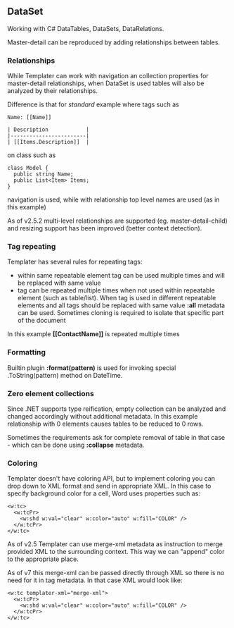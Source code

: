 ## DataSet

Working with C# DataTables, DataSets, DataRelations.

Master-detail can be reproduced by adding relationships between tables.

### Relationships

While Templater can work with navigation an collection properties for master-detail relationships, when DataSet is used tables will also be analyzed by their relationships.

Difference is that for *standard* example where tags such as

    Name: [[Name]]

    | Description            |
    |------------------------|
    | [[Items.Description]]  |

on class such as 

    class Model {
      public string Name;
      public List<Item> Items;
    }

navigation is used, while with relationship top level names are used (as in this example)

As of v2.5.2 multi-level relationships are supported (eg. master-detail-child) and resizing support has been improved (better context detection).

### Tag repeating

Templater has several rules for repeating tags:

 * within same repeatable element tag can be used multiple times and will be replaced with same value
 * tag can be repeated multiple times when not used within repeatable element (such as table/list). When tag is used in different repeatable elements and all tags should be replaced with same value **:all** metadata can be used. Sometimes cloning is required to isolate that specific part of the document

In this example **[[ContactName]]** is repeated multiple times

### Formatting

Builtin plugin **:format(pattern)** is used for invoking special .ToString(pattern) method on DateTime.

### Zero element collections

Since .NET supports type reification, empty collection can be analyzed and changed accordingly without additional metadata. In this example relationship with 0 elements causes tables to be reduced to 0 rows.

Sometimes the requirements ask for complete removal of table in that case - which can be done using **:collapse** metadata.

### Coloring

Templater doesn't have coloring API, but to implement coloring you can drop down to XML format and send in appropriate XML.
In this case to specify background color for a cell, Word uses properties such as:

    <w:tc>
      <w:tcPr>
        <w:shd w:val="clear" w:color="auto" w:fill="COLOR" />
      </w:tcPr>
    </w:tc>

As of v2.5 Templater can use merge-xml metadata as instruction to merge provided XML to the surrounding context. This way we can "append" color to the appropriate place.

As of v7 this merge-xml can be passed directly through XML so there is no need for it in tag metadata. In that case XML would look like:

    <w:tc templater-xml="merge-xml">
      <w:tcPr>
        <w:shd w:val="clear" w:color="auto" w:fill="COLOR" />
      </w:tcPr>
    </w:tc>

